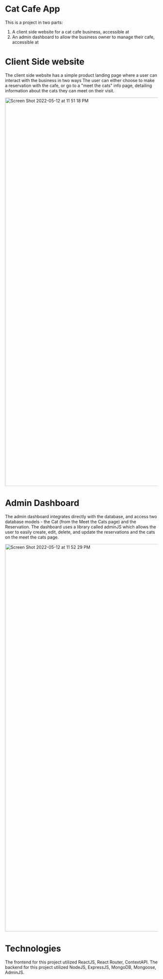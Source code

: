 # Cat Cafe App

This is a project in two parts:
1. A client side website for a cat cafe business, accessible at <ADD URL HERE>
2. An admin dashboard to allow the business owner to manage their cafe, accessible at <ADD URL HERE> 
  
# Client Side website 

The client side website has a simple product landing page where a user can interact with the business in two ways
The user can either choose to make a reservation with the cafe, or go to a "meet the cats" info page, detailing information about the cats they can meet on their visit. 

<img width="1280" alt="Screen Shot 2022-05-12 at 11 51 18 PM" src="https://user-images.githubusercontent.com/42821520/168207894-0c885140-16a2-4bcf-89bf-9d846453db1a.png">
  
# Admin Dashboard 
  
The admin dashboard integrates directly with the database, and access two database models - the Cat (from the Meet the Cats page) and the Reservation. The dashboard uses a library called adminJS which allows the user to easily create, edit, delete, and update the reservations and the cats on the meet the cats page. 
  
<img width="1277" alt="Screen Shot 2022-05-12 at 11 52 29 PM" src="https://user-images.githubusercontent.com/42821520/168207929-90670ebc-a34d-4f8f-a115-c0855e558514.png">
  
# Technologies 
  
The frontend for this project utilized ReactJS, React Router, ContextAPI. 
The backend for this project utilized NodeJS, ExpressJS, MongoDB, Mongoose, AdminJS.
